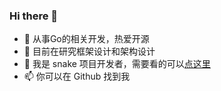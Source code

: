 ### Hi there 👋

- 🔭 从事Go的相关开发，热爱开源
- 🌱 目前在研究框架设计和架构设计
- 👯 我是 snake 项目开发者，需要看的可以[点这里](https://github.com/1024casts/qloog) 
- 📫 你可以在 Github 找到我
